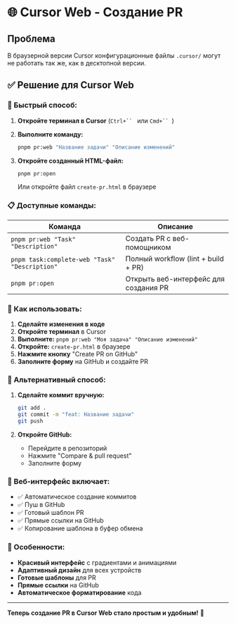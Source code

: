 # 🌐 Cursor Web - Создание PR

## Проблема
В браузерной версии Cursor конфигурационные файлы `.cursor/` могут не работать так же, как в десктопной версии.

## ✅ Решение для Cursor Web

### 🚀 Быстрый способ:

1. **Откройте терминал в Cursor** (`Ctrl+`` ` или `Cmd+`` `)

2. **Выполните команду:**
   ```bash
   pnpm pr:web "Название задачи" "Описание изменений"
   ```

3. **Откройте созданный HTML-файл:**
   ```bash
   pnpm pr:open
   ```
   Или откройте файл `create-pr.html` в браузере

### 📋 Доступные команды:

| Команда | Описание |
|---------|----------|
| `pnpm pr:web "Task" "Description"` | Создать PR с веб-помощником |
| `pnpm task:complete-web "Task" "Description"` | Полный workflow (lint + build + PR) |
| `pnpm pr:open` | Открыть веб-интерфейс для создания PR |

### 🎯 Как использовать:

1. **Сделайте изменения в коде**
2. **Откройте терминал** в Cursor
3. **Выполните:** `pnpm pr:web "Моя задача" "Описание изменений"`
4. **Откройте:** `create-pr.html` в браузере
5. **Нажмите кнопку** "Create PR on GitHub"
6. **Заполните форму** на GitHub и создайте PR

### 🔧 Альтернативный способ:

1. **Сделайте коммит вручную:**
   ```bash
   git add .
   git commit -m "feat: Название задачи"
   git push
   ```

2. **Откройте GitHub:**
   - Перейдите в репозиторий
   - Нажмите "Compare & pull request"
   - Заполните форму

### 📄 Веб-интерфейс включает:

- ✅ Автоматическое создание коммитов
- ✅ Пуш в GitHub
- ✅ Готовый шаблон PR
- ✅ Прямые ссылки на GitHub
- ✅ Копирование шаблона в буфер обмена

### 🎨 Особенности:

- **Красивый интерфейс** с градиентами и анимациями
- **Адаптивный дизайн** для всех устройств
- **Готовые шаблоны** для PR
- **Прямые ссылки** на GitHub
- **Автоматическое форматирование** кода

---

**Теперь создание PR в Cursor Web стало простым и удобным!** 🚀